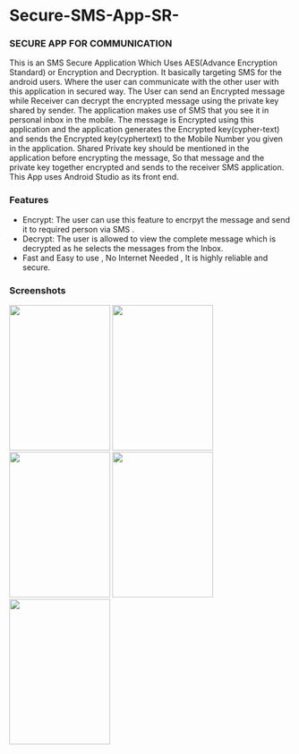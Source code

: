 # Secure-SMS-App-SR-
### SECURE APP FOR COMMUNICATION
 This is an SMS Secure Application Which Uses AES(Advance
Encryption Standard) or Encryption and Decryption. It basically targeting SMS for the android users. Where the user can communicate
with the other user with this application in secured way. The User can
send an Encrypted message while Receiver can decrypt the encrypted
message using the private key shared by sender. The application
makes use of SMS that you see it in personal inbox in the mobile. The
message is Encrypted using this application and the application
generates the Encrypted key(cypher-text) and sends the Encrypted
key(cyphertext) to the Mobile Number you given in the application.
Shared Private key should be mentioned in the application before
encrypting the message, So that message and the private key together
encrypted and sends to the receiver SMS application. This App uses
Android Studio as its front end.

### Features
* Encrypt: The user can use this feature to encrpyt the message and send it to required person via SMS .
* Decrypt: The user is allowed to view the complete message which is  decrypted as he selects the messages from the Inbox. 
* Fast and Easy to use , No Internet Needed , It is highly reliable and secure.

### Screenshots
<img src="https://user-images.githubusercontent.com/55732662/92819350-54dcb700-f3e6-11ea-965d-61ec70c23315.jpeg" width="180" height="260">
<img src="https://user-images.githubusercontent.com/55732662/92819983-0aa80580-f3e7-11ea-880d-7c1e46de997b.jpeg" width="180" height="260">
<img src="https://user-images.githubusercontent.com/55732662/92820064-24e1e380-f3e7-11ea-89e4-9eb1faa3fd8c.jpeg" width="180" height="260">
<img src="https://user-images.githubusercontent.com/55732662/92820145-3fb45800-f3e7-11ea-9b2c-de87af55e0e5.jpeg" width="180" height="260">
<img src="https://user-images.githubusercontent.com/55732662/92820228-59559f80-f3e7-11ea-8ab5-9be6a57a4ac0.jpeg" width="180" height="260">




